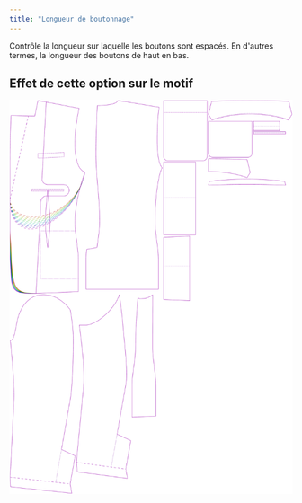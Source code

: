 ```yaml
---
title: "Longueur de boutonnage"
---
```


Contrôle la longueur sur laquelle les boutons sont espacés. En d'autres termes, la longueur des boutons de haut en bas.

## Effet de cette option sur le motif

![Cette image montre l'effet de cette option en superposant plusieurs variantes qui ont une valeur différente pour cette option](jaeger_buttonlength_sample.svg "Effet de cette option sur le motif")
